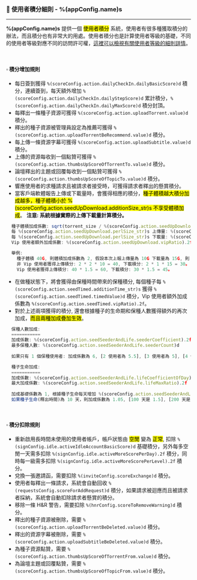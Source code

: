 ### :orange_book: 使用者積分細則 - %(appConfig.name)s
---
**%(appConfig.name)s** 提供一個 <mark>使用者積分</mark> 系統，使用者有很多種獲取積分的辦法，而且積分也有非常大的用處。使用者積分也是計算使用者等級的基礎，不同的使用者等級對應不同的訪問許可權，[這裡可以檢視有關使用者等級的細則詳情](/about/manual/userLevelRules)。

&emsp;

#### :white_small_square: 積分增加規則
* 每日簽到獲得 `%(scoreConfig.action.dailyCheckIn.dailyBasicScore)d` 積分，連續簽到，每天額外增加 `%(scoreConfig.action.dailyCheckIn.dailyStepScore)d` 累計積分，`%(scoreConfig.action.dailyCheckIn.dailyMaxScore)d` 積分封頂。
* 每釋出一條種子資源可獲得 `%(scoreConfig.action.uploadTorrent.value)d` 積分。
* 釋出的種子資源被管理員設定為推薦可獲得 `%(scoreConfig.action.uploadTorrentBeRecommend.value)d` 積分。
* 每上傳一條資源字幕可獲得 `%(scoreConfig.action.uploadSubtitle.value)d` 積分。
* 上傳的資源每收到一個點贊可獲得 `%(scoreConfig.action.thumbsUpScoreOfTorrentTo.value)d` 積分。
* 論壇釋出的主題或回覆每收到一個點贊可獲得 `%(scoreConfig.action.thumbsUpScoreOfTopicTo.value)d` 積分。
* 響應使用者的求種請求且被請求者接受時，可獲得請求者釋出的懸賞積分。
* 當客戶端軟體報告上傳或下載量時，會獲得相應的積分，<mark>種子體積越大積分加成越多，種子體積小於 %(scoreConfig.action.seedUpDownload.additionSize_str)s 不享受體積加成</mark>。
  <span class="text-danger">**注意: 系統根據實際的上傳下載量計算積分。**</span>
```javascript
  種子體積加成係數: sqrt(torrent_size / %(scoreConfig.action.seedUpDownload.additionSize_str)s)。
  每 %(scoreConfig.action.seedUpDownload.perlSize_str)s 上傳量: %(scoreConfig.action.seedUpDownload.uploadValue)d 積分。
  每 %(scoreConfig.action.seedUpDownload.perlSize_str)s 下載量: %(scoreConfig.action.seedUpDownload.downloadValue)d 積分。
  Vip 使用者額外加成係數: %(scoreConfig.action.seedUpDownload.vipRatio).2f 倍。

  舉例: 
    種子體積 40G, 則體積加成係數為 2, 假設本次上報上傳量為 10G 下載量為 15G, 則：
    非 Vip 使用者獲得上傳積分: 2 * 2 * 10 = 40, 下載積分: 2 * 1 * 15 = 30。
    Vip 使用者獲得上傳積分: 40 * 1.5 = 60, 下載積分: 30 * 1.5 = 45。
```
* 在做種狀態下，將會獲得由保種時間帶來的保種積分, 每個種子每 `%(scoreConfig.action.seedTimed.additionTime_str)s` 獲得 `%(scoreConfig.action.seedTimed.timedValue)d` 積分，Vip 使用者額外加成係數為 `%(scoreConfig.action.seedTimed.vipRatio).2f`。
* 對於上述兩項獲得的積分, 還會根據種子的生命期和保種人數獲得額外的再次加成，<mark>而且兩種加成疊加生效</mark>。
```javascript
  保種人數加成:
  ===========
  加成係數: %(scoreConfig.action.seedSeederAndLife.seederCoefficient).2f
  最多保種人數: %(scoreConfig.action.seedSeederAndLife.seederCount)d
  
  如果只有 1 個保種使用者: 加成係數為 6, [2 使用者為 5.5], [3 使用者為 5], [4 使用者為 4.5], [5 使用者為 4], [6 使用者為 3.5], [7 使用者為 3], [8 使用者為 2.5], [9 使用者為 2], [10 使用者為 1.5], [超過 10 使用者為 1, 相當於沒有加成]。
```
```javascript
  種子生命加成:
  ===========
  加成係數: %(scoreConfig.action.seedSeederAndLife.lifeCoefficientOfDay).3f
  最大加成係數: %(scoreConfig.action.seedSeederAndLife.lifeMaxRatio).2f
  
  加成基礎係數為 1, 根據種子生命每天增加 %(scoreConfig.action.seedSeederAndLife.lifeCoefficientOfDay).3f。
  如果種子生命(釋出時間)為 10 天，則加成係數為 1.05, [100 天是 1.5], [200 天是 2.0], 以此類推，最大加成係數為 %(scoreConfig.action.seedSeederAndLife.lifeMaxRatio).2f。
```
&emsp;

#### :white_small_square: 積分扣除規則
* 重新啟用長時間未使用的使用者帳戶，帳戶狀態由 <mark>空閒</mark> 變為 <mark>正常</mark>, 扣除 `%(signConfig.idle.activeIdleAccountBasicScore)d` 基礎積分，另外每多空閒一天需多扣除 `%(signConfig.idle.activeMoreScorePerDay).2f` 積分，同時每一級需多扣除 `%(signConfig.idle.activeMoreScorePerLevel).2f` 積分。
* 兌換一張邀請函，需要扣除 `%(inviteConfig.scoreExchange)d` 積分。
* 使用者每釋出一條請求，系統會自動回收 `%(requestsConfig.scoreForAddRequest)d` 積分，如果請求被迴應而且被請求者採納，系統會自動扣除請求者懸賞的積分。
* 移除一條 H&R 警告，需要扣除 `%(hnrConfig.scoreToRemoveWarning)d` 積分。
* 釋出的種子資源被刪除，需要 `%(scoreConfig.action.uploadTorrentBeDeleted.value)d` 積分。
* 釋出的資源字幕被刪除，需要 `%(scoreConfig.action.uploadSubtitleBeDeleted.value)d` 積分。
* 為種子資源點贊，需要 `%(scoreConfig.action.thumbsUpScoreOfTorrentFrom.value)d` 積分。
* 為論壇主題或回覆點贊，需要 `%(scoreConfig.action.thumbsUpScoreOfTopicFrom.value)d` 積分。